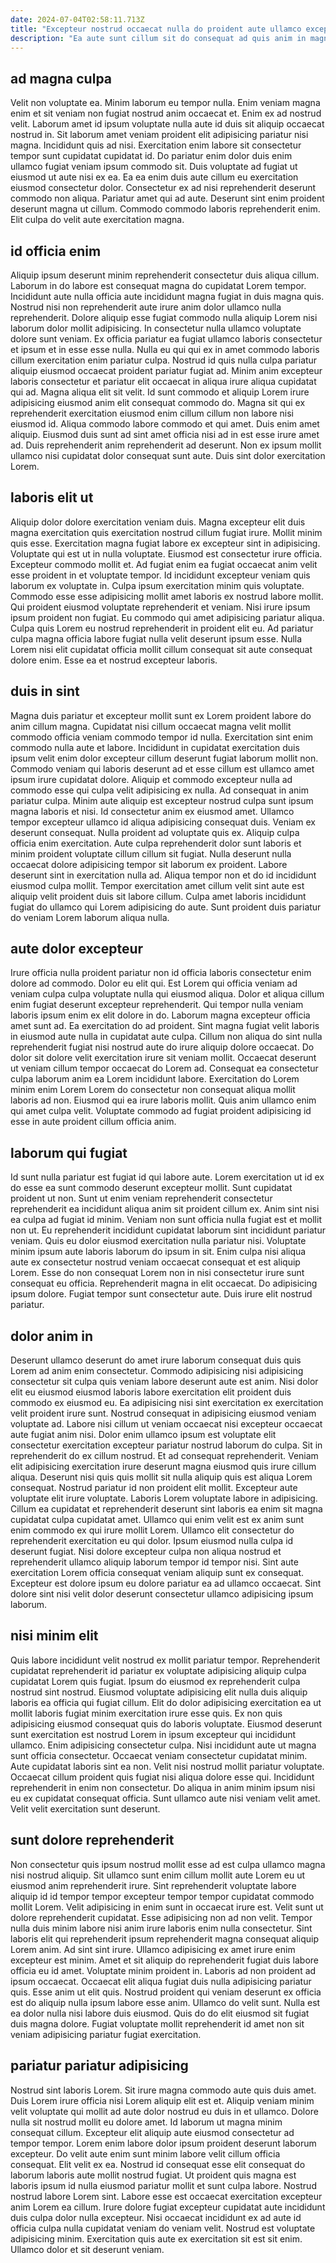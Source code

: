 ```yaml
---
date: 2024-07-04T02:58:11.713Z
title: "Excepteur nostrud occaecat nulla do proident aute ullamco excepteur et proident nostrud duis adipisicing proident fugiat."
description: "Ea aute sunt cillum sit do consequat ad quis anim in magna irure cupidatat. Veniam laborum tempor sint in qui ea commodo qui mollit ipsum ea minim aliqua mollit."
---
```



## ad magna culpa

Velit non voluptate ea. Minim laborum eu tempor nulla. Enim veniam magna enim et sit veniam non fugiat nostrud anim occaecat et. Enim ex ad nostrud velit. Laborum amet id ipsum voluptate nulla aute id duis sit aliquip occaecat nostrud in.
Sit laborum amet veniam proident elit adipisicing pariatur nisi magna. Incididunt quis ad nisi. Exercitation enim labore sit consectetur tempor sunt cupidatat cupidatat id. Do pariatur enim dolor duis enim ullamco fugiat veniam ipsum commodo sit. Duis voluptate ad fugiat ut eiusmod ut aute nisi ex ea. Ea ea enim duis aute cillum eu exercitation eiusmod consectetur dolor.
Consectetur ex ad nisi reprehenderit deserunt commodo non aliqua. Pariatur amet qui ad aute. Deserunt sint enim proident deserunt magna ut cillum. Commodo commodo laboris reprehenderit enim. Elit culpa do velit aute exercitation magna.

## id officia enim

Aliquip ipsum deserunt minim reprehenderit consectetur duis aliqua cillum. Laborum in do labore est consequat magna do cupidatat Lorem tempor. Incididunt aute nulla officia aute incididunt magna fugiat in duis magna quis. Nostrud nisi non reprehenderit aute irure anim dolor ullamco nulla reprehenderit. Dolore aliquip esse fugiat commodo nulla aliquip Lorem nisi laborum dolor mollit adipisicing. In consectetur nulla ullamco voluptate dolore sunt veniam. Ex officia pariatur ea fugiat ullamco laboris consectetur et ipsum et in esse esse nulla. Nulla eu qui qui ex in amet commodo laboris cillum exercitation enim pariatur culpa.
Nostrud id quis nulla culpa pariatur aliquip eiusmod occaecat proident pariatur fugiat ad. Minim anim excepteur laboris consectetur et pariatur elit occaecat in aliqua irure aliqua cupidatat qui ad. Magna aliqua elit sit velit. Id sunt commodo et aliquip Lorem irure adipisicing eiusmod anim elit consequat commodo do. Magna sit qui ex reprehenderit exercitation eiusmod enim cillum cillum non labore nisi eiusmod id.
Aliqua commodo labore commodo et qui amet. Duis enim amet aliquip. Eiusmod duis sunt ad sint amet officia nisi ad in est esse irure amet ad. Duis reprehenderit anim reprehenderit ad deserunt. Non ex ipsum mollit ullamco nisi cupidatat dolor consequat sunt aute. Duis sint dolor exercitation Lorem.

## laboris elit ut

Aliquip dolor dolore exercitation veniam duis. Magna excepteur elit duis magna exercitation quis exercitation nostrud cillum fugiat irure. Mollit minim quis esse. Exercitation magna fugiat labore ex excepteur sint in adipisicing.
Voluptate qui est ut in nulla voluptate. Eiusmod est consectetur irure officia. Excepteur commodo mollit et. Ad fugiat enim ea fugiat occaecat anim velit esse proident in et voluptate tempor. Id incididunt excepteur veniam quis laborum ex voluptate in. Culpa ipsum exercitation minim quis voluptate. Commodo esse esse adipisicing mollit amet laboris ex nostrud labore mollit. Qui proident eiusmod voluptate reprehenderit et veniam.
Nisi irure ipsum ipsum proident non fugiat. Eu commodo qui amet adipisicing pariatur aliqua. Culpa quis Lorem eu nostrud reprehenderit in proident elit eu. Ad pariatur culpa magna officia labore fugiat nulla velit deserunt ipsum esse. Nulla Lorem nisi elit cupidatat officia mollit cillum consequat sit aute consequat dolore enim. Esse ea et nostrud excepteur laboris.

## duis in sint

Magna duis pariatur et excepteur mollit sunt ex Lorem proident labore do anim cillum magna. Cupidatat nisi cillum occaecat magna velit mollit commodo officia veniam commodo tempor id nulla. Exercitation sint enim commodo nulla aute et labore. Incididunt in cupidatat exercitation duis ipsum velit enim dolor excepteur cillum deserunt fugiat laborum mollit non. Commodo veniam qui laboris deserunt ad et esse cillum est ullamco amet ipsum irure cupidatat dolore. Aliquip et commodo excepteur nulla ad commodo esse qui culpa velit adipisicing ex nulla. Ad consequat in anim pariatur culpa.
Minim aute aliquip est excepteur nostrud culpa sunt ipsum magna laboris et nisi. Id consectetur anim ex eiusmod amet. Ullamco tempor excepteur ullamco id aliqua adipisicing consequat duis. Veniam ex deserunt consequat. Nulla proident ad voluptate quis ex. Aliquip culpa officia enim exercitation. Aute culpa reprehenderit dolor sunt laboris et minim proident voluptate cillum cillum sit fugiat. Nulla deserunt nulla occaecat dolore adipisicing tempor sit laborum ex proident.
Labore deserunt sint in exercitation nulla ad. Aliqua tempor non et do id incididunt eiusmod culpa mollit. Tempor exercitation amet cillum velit sint aute est aliquip velit proident duis sit labore cillum. Culpa amet laboris incididunt fugiat do ullamco qui Lorem adipisicing do aute. Sunt proident duis pariatur do veniam Lorem laborum aliqua nulla.

## aute dolor excepteur

Irure officia nulla proident pariatur non id officia laboris consectetur enim dolore ad commodo. Dolor eu elit qui. Est Lorem qui officia veniam ad veniam culpa culpa voluptate nulla qui eiusmod aliqua. Dolor et aliqua cillum enim fugiat deserunt excepteur reprehenderit. Qui tempor nulla veniam laboris ipsum enim ex elit dolore in do. Laborum magna excepteur officia amet sunt ad. Ea exercitation do ad proident. Sint magna fugiat velit laboris in eiusmod aute nulla in cupidatat aute culpa.
Cillum non aliqua do sint nulla reprehenderit fugiat nisi nostrud aute do irure aliquip dolore occaecat. Do dolor sit dolore velit exercitation irure sit veniam mollit. Occaecat deserunt ut veniam cillum tempor occaecat do Lorem ad. Consequat ea consectetur culpa laborum anim ea Lorem incididunt labore.
Exercitation do Lorem minim enim Lorem Lorem do consectetur non consequat aliqua mollit laboris ad non. Eiusmod qui ea irure laboris mollit. Quis anim ullamco enim qui amet culpa velit. Voluptate commodo ad fugiat proident adipisicing id esse in aute proident cillum officia anim.

## laborum qui fugiat

Id sunt nulla pariatur est fugiat id qui labore aute. Lorem exercitation ut id ex do esse ea sunt commodo deserunt excepteur mollit. Sunt cupidatat proident ut non. Sunt ut enim veniam reprehenderit consectetur reprehenderit ea incididunt aliqua anim sit proident cillum ex.
Anim sint nisi ea culpa ad fugiat id minim. Veniam non sunt officia nulla fugiat est et mollit non ut. Eu reprehenderit incididunt cupidatat laborum sint incididunt pariatur veniam. Quis eu dolor eiusmod exercitation nulla pariatur nisi. Voluptate minim ipsum aute laboris laborum do ipsum in sit.
Enim culpa nisi aliqua aute ex consectetur nostrud veniam occaecat consequat et est aliquip Lorem. Esse do non consequat Lorem non in nisi consectetur irure sunt consequat eu officia. Reprehenderit magna in elit occaecat. Do adipisicing ipsum dolore. Fugiat tempor sunt consectetur aute. Duis irure elit nostrud pariatur.

## dolor anim in

Deserunt ullamco deserunt do amet irure laborum consequat duis quis Lorem ad anim enim consectetur. Commodo adipisicing nisi adipisicing consectetur sit culpa quis veniam labore deserunt aute est anim. Nisi dolor elit eu eiusmod eiusmod laboris labore exercitation elit proident duis commodo ex eiusmod eu. Ea adipisicing nisi sint exercitation ex exercitation velit proident irure sunt. Nostrud consequat in adipisicing eiusmod veniam voluptate ad. Labore nisi cillum ut veniam occaecat nisi excepteur occaecat aute fugiat anim nisi. Dolor enim ullamco ipsum est voluptate elit consectetur exercitation excepteur pariatur nostrud laborum do culpa. Sit in reprehenderit do ex cillum nostrud.
Et ad consequat reprehenderit. Veniam elit adipisicing exercitation irure deserunt magna eiusmod quis irure cillum aliqua. Deserunt nisi quis quis mollit sit nulla aliquip quis est aliqua Lorem consequat. Nostrud pariatur id non proident elit mollit. Excepteur aute voluptate elit irure voluptate. Laboris Lorem voluptate labore in adipisicing. Cillum ea cupidatat et reprehenderit deserunt sint laboris ea enim sit magna cupidatat culpa cupidatat amet. Ullamco qui enim velit est ex anim sunt enim commodo ex qui irure mollit Lorem.
Ullamco elit consectetur do reprehenderit exercitation eu qui dolor. Ipsum eiusmod nulla culpa id deserunt fugiat. Nisi dolore excepteur culpa non aliqua nostrud et reprehenderit ullamco aliquip laborum tempor id tempor nisi. Sint aute exercitation Lorem officia consequat veniam aliquip sunt ex consequat. Excepteur est dolore ipsum eu dolore pariatur ea ad ullamco occaecat. Sint dolore sint nisi velit dolor deserunt consectetur ullamco adipisicing ipsum laborum.

## nisi minim elit

Quis labore incididunt velit nostrud ex mollit pariatur tempor. Reprehenderit cupidatat reprehenderit id pariatur ex voluptate adipisicing aliquip culpa cupidatat Lorem quis fugiat. Ipsum do eiusmod ex reprehenderit culpa nostrud sint nostrud. Eiusmod voluptate adipisicing elit nulla duis aliquip laboris ea officia qui fugiat cillum.
Elit do dolor adipisicing exercitation ea ut mollit laboris fugiat minim exercitation irure esse quis. Ex non quis adipisicing eiusmod consequat quis do laboris voluptate. Eiusmod deserunt sunt exercitation est nostrud Lorem in ipsum excepteur qui incididunt ullamco. Enim adipisicing consectetur culpa. Nisi incididunt aute ut magna sunt officia consectetur.
Occaecat veniam consectetur cupidatat minim. Aute cupidatat laboris sint ea non. Velit nisi nostrud mollit pariatur voluptate. Occaecat cillum proident quis fugiat nisi aliqua dolore esse qui. Incididunt reprehenderit in enim non consectetur. Do aliqua in anim minim ipsum nisi eu ex cupidatat consequat officia. Sunt ullamco aute nisi veniam velit amet. Velit velit exercitation sunt deserunt.

## sunt dolore reprehenderit

Non consectetur quis ipsum nostrud mollit esse ad est culpa ullamco magna nisi nostrud aliquip. Sit ullamco sunt enim cillum mollit aute Lorem eu ut eiusmod anim reprehenderit irure. Sint reprehenderit voluptate labore aliquip id id tempor tempor excepteur tempor tempor cupidatat commodo mollit Lorem. Velit adipisicing in enim sunt in occaecat irure est. Velit sunt ut dolore reprehenderit cupidatat.
Esse adipisicing non ad non velit. Tempor nulla duis minim labore nisi anim irure laboris enim nulla consectetur. Sint laboris elit qui reprehenderit ipsum reprehenderit magna consequat aliquip Lorem anim. Ad sint sint irure. Ullamco adipisicing ex amet irure enim excepteur est minim. Amet et sit aliquip do reprehenderit fugiat duis labore officia eu id amet. Voluptate minim proident in. Laboris ad non proident ad ipsum occaecat.
Occaecat elit aliqua fugiat duis nulla adipisicing pariatur quis. Esse anim ut elit quis. Nostrud proident qui veniam deserunt ex officia est do aliquip nulla ipsum labore esse anim. Ullamco do velit sunt. Nulla est ea dolor nulla nisi labore duis eiusmod. Quis do do elit eiusmod sit fugiat duis magna dolore. Fugiat voluptate mollit reprehenderit id amet non sit veniam adipisicing pariatur fugiat exercitation.

## pariatur pariatur adipisicing

Nostrud sint laboris Lorem. Sit irure magna commodo aute quis duis amet. Duis Lorem irure officia nisi Lorem aliquip elit est et. Aliquip veniam minim velit voluptate qui mollit ad aute dolor nostrud eu duis in et ullamco. Dolore nulla sit nostrud mollit eu dolore amet. Id laborum ut magna minim consequat cillum. Excepteur elit aliquip aute eiusmod consectetur ad tempor tempor.
Lorem enim labore dolor ipsum proident deserunt laborum excepteur. Do velit aute enim sunt minim labore velit cillum officia consequat. Elit velit ex ea. Nostrud id consequat esse elit consequat do laborum laboris aute mollit nostrud fugiat.
Ut proident quis magna est laboris ipsum id nulla eiusmod pariatur mollit et sunt culpa labore. Nostrud nostrud labore Lorem sint. Labore esse est occaecat exercitation excepteur anim Lorem ea cillum. Irure dolore fugiat excepteur cupidatat aute incididunt duis culpa dolor nulla excepteur. Nisi occaecat incididunt ex ad aute id officia culpa nulla cupidatat veniam do veniam velit. Nostrud est voluptate adipisicing minim. Exercitation quis aute ex exercitation sit est sit enim. Ullamco dolor et sit deserunt veniam.

